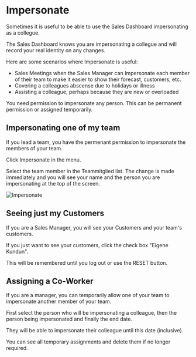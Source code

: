 # Impersonate

Sometimes it is useful to be able to use the Sales Dashboard impersonating as a collegue.

The Sales Dashboard knows you are impersonating a collegue and will record your real identity on any changes.

Here are some scenarios where Impersonate is useful:

* Sales Meetings when the Sales Manager can Impersonate each member of their team to make it easier to show their forecast, customers, etc.
* Covering a colleagues abscense due to holidays or illness
* Assisting a colleague, perhaps because they are new or overloaded

You need permission to impersonate any person.  This can be permanent permission or assigned temporarily.

## Impersonating one of my team

If you lead a team, you have the permenant permission to impersonate the members of your team.

Click Impersonate in the menu.

Select the team member in the Teammitglied list.  The change is made immediately and you will see your name and the person you are impersonating at the top of the screen.

![Impersonate](Docs/-images/General/Impersonate.png)

## Seeing just my Customers

If you are a Sales Manager, you will see your Customers and your team's customers.

If you just want to see your customers, click the check box "Eigene Kundun".

This will be remembered until you log out or use the RESET button.

## Assigning a Co-Worker

If you are a manager, you can temporarily allow one of your team to impersonate another member of your team.

First select the person who will be impersonating a colleague, then the person being impersonated and finally the end date.

They will be able to impersonate their colleague until this date (inclusive).

You can see all temporary assignments and delete them if no longer required.


